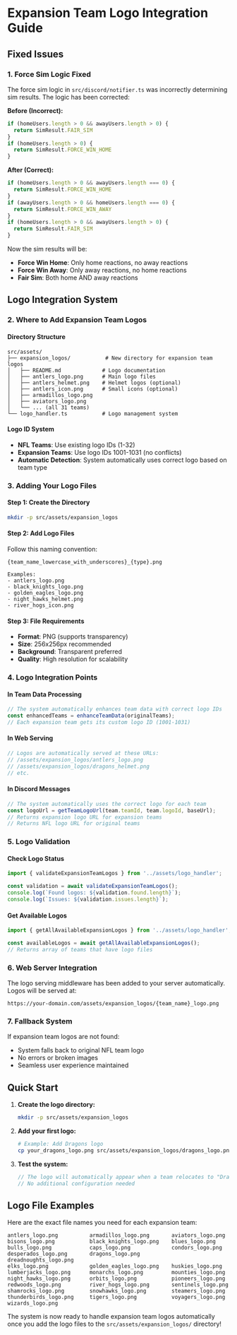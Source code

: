 # Expansion Team Logo Integration Guide

## Fixed Issues

### 1. Force Sim Logic Fixed
The force sim logic in `src/discord/notifier.ts` was incorrectly determining sim results. The logic has been corrected:

**Before (Incorrect):**
```typescript
if (homeUsers.length > 0 && awayUsers.length > 0) {
  return SimResult.FAIR_SIM
}
if (homeUsers.length > 0) {
  return SimResult.FORCE_WIN_HOME
}
```

**After (Correct):**
```typescript
if (homeUsers.length > 0 && awayUsers.length === 0) {
  return SimResult.FORCE_WIN_HOME
}
if (awayUsers.length > 0 && homeUsers.length === 0) {
  return SimResult.FORCE_WIN_AWAY
}
if (homeUsers.length > 0 && awayUsers.length > 0) {
  return SimResult.FAIR_SIM
}
```

Now the sim results will be:
- **Force Win Home**: Only home reactions, no away reactions
- **Force Win Away**: Only away reactions, no home reactions  
- **Fair Sim**: Both home AND away reactions

## Logo Integration System

### 2. Where to Add Expansion Team Logos

#### Directory Structure
```
src/assets/
├── expansion_logos/           # New directory for expansion team logos
│   ├── README.md             # Logo documentation
│   ├── antlers_logo.png      # Main logo files
│   ├── antlers_helmet.png    # Helmet logos (optional)
│   ├── antlers_icon.png      # Small icons (optional)
│   ├── armadillos_logo.png
│   ├── aviators_logo.png
│   └── ... (all 31 teams)
└── logo_handler.ts           # Logo management system
```

#### Logo ID System
- **NFL Teams**: Use existing logo IDs (1-32)
- **Expansion Teams**: Use logo IDs 1001-1031 (no conflicts)
- **Automatic Detection**: System automatically uses correct logo based on team type

### 3. Adding Your Logo Files

#### Step 1: Create the Directory
```bash
mkdir -p src/assets/expansion_logos
```

#### Step 2: Add Logo Files
Follow this naming convention:
```
{team_name_lowercase_with_underscores}_{type}.png

Examples:
- antlers_logo.png
- black_knights_logo.png  
- golden_eagles_logo.png
- night_hawks_helmet.png
- river_hogs_icon.png
```

#### Step 3: File Requirements
- **Format**: PNG (supports transparency)
- **Size**: 256x256px recommended
- **Background**: Transparent preferred
- **Quality**: High resolution for scalability

### 4. Logo Integration Points

#### In Team Data Processing
```typescript
// The system automatically enhances team data with correct logo IDs
const enhancedTeams = enhanceTeamData(originalTeams);
// Each expansion team gets its custom logo ID (1001-1031)
```

#### In Web Serving
```typescript
// Logos are automatically served at these URLs:
// /assets/expansion_logos/antlers_logo.png
// /assets/expansion_logos/dragons_helmet.png
// etc.
```

#### In Discord Messages
```typescript
// The system automatically uses the correct logo for each team
const logoUrl = getTeamLogoUrl(team.teamId, team.logoId, baseUrl);
// Returns expansion logo URL for expansion teams
// Returns NFL logo URL for original teams
```

### 5. Logo Validation

#### Check Logo Status
```typescript
import { validateExpansionTeamLogos } from '../assets/logo_handler';

const validation = await validateExpansionTeamLogos();
console.log(`Found logos: ${validation.found.length}`);
console.log(`Issues: ${validation.issues.length}`);
```

#### Get Available Logos
```typescript
import { getAllAvailableExpansionLogos } from '../assets/logo_handler';

const availableLogos = await getAllAvailableExpansionLogos();
// Returns array of teams that have logo files
```

### 6. Web Server Integration

The logo serving middleware has been added to your server automatically. Logos will be served at:
```
https://your-domain.com/assets/expansion_logos/{team_name}_logo.png
```

### 7. Fallback System

If expansion team logos are not found:
- System falls back to original NFL team logo
- No errors or broken images
- Seamless user experience maintained

## Quick Start

1. **Create the logo directory:**
   ```bash
   mkdir -p src/assets/expansion_logos
   ```

2. **Add your first logo:**
   ```bash
   # Example: Add Dragons logo
   cp your_dragons_logo.png src/assets/expansion_logos/dragons_logo.png
   ```

3. **Test the system:**
   ```typescript
   // The logo will automatically appear when a team relocates to "Dragons"
   // No additional configuration needed
   ```

## Logo File Examples

Here are the exact file names you need for each expansion team:

```
antlers_logo.png          armadillos_logo.png       aviators_logo.png
bisons_logo.png           black_knights_logo.png    blues_logo.png
bulls_logo.png            caps_logo.png             condors_logo.png
desperados_logo.png       dragons_logo.png          dreadnoughts_logo.png
elks_logo.png             golden_eagles_logo.png    huskies_logo.png
lumberjacks_logo.png      monarchs_logo.png         mounties_logo.png
night_hawks_logo.png      orbits_logo.png           pioneers_logo.png
redwoods_logo.png         river_hogs_logo.png       sentinels_logo.png
shamrocks_logo.png        snowhawks_logo.png        steamers_logo.png
thunderbirds_logo.png     tigers_logo.png           voyagers_logo.png
wizards_logo.png
```

The system is now ready to handle expansion team logos automatically once you add the logo files to the `src/assets/expansion_logos/` directory!